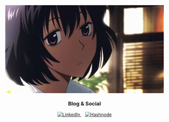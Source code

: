 <div align="center">
  <img alt="GIF" align="center" src=https://github.com/arzuozkan/arzuozkan/blob/main/hi.gif>

### Blog & Social

<p align="center">
  <a href="https://www.linkedin.com/in/arzuozkan/">
    <img src="https://img.shields.io/badge/linkedin-%230077B5.svg?style=for-the-badge&logo=linkedin&logoColor=white" alt="LinkedIn">
  </a>
  &nbsp;&nbsp;
  <a href="https://yorusec.hashnode.dev/">
    <img src="https://img.shields.io/badge/Hashnode-2962FF?style=for-the-badge&logo=hashnode&logoColor=white" alt="Hashnode">
  </a>
</p>

  
